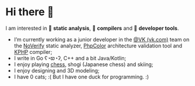 # Hi there :wave:

I am interested in :pencil: **static analysis**, :hammer: **compilers** and :wrench: **developer tools**.

- I’m currently working as a junior developer in the [@VK (vk.com)](https://github.com/VKCOM/) team on the [NoVerify](https://github.com/VKCOM/noverify) static analyzer, [PhpColor](https://github.com/i582/phpcolor) architecture validation tool and [KPHP](https://github.com/VKCOM/kphp) compiler;
- I write in Go ʕ◔ϖ◔ʔ, C++ and a bit Java/Kotlin;
- I enjoy playing [chess](https://lichess.org/@/Makhneff), shogi (Japanese chess) and skiing;
- I enjoy designing and 3D modeling;
- I have 0 cats; :( But I have one duck for programming. :)
